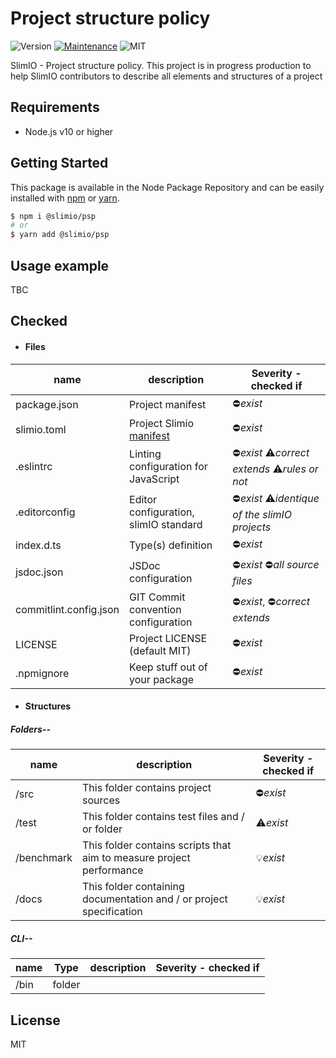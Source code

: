 # Project structure policy
![Version](https://img.shields.io/badge/version-0.1.0-blue.svg)
[![Maintenance](https://img.shields.io/badge/Maintained%3F-yes-green.svg)](https://github.com/SlimIO/is/commit-activity)
![MIT](https://img.shields.io/github/license/mashape/apistatus.svg)

SlimIO - Project structure policy. This project is in progress production to help SlimIO contributors to describe all elements and structures of a project

## Requirements
- Node.js v10 or higher

## Getting Started

This package is available in the Node Package Repository and can be easily installed with [npm](https://docs.npmjs.com/getting-started/what-is-npm) or [yarn](https://yarnpkg.com).

```bash
$ npm i @slimio/psp
# or
$ yarn add @slimio/psp
```

## Usage example
TBC

## Checked

* #### Files

name | description | Severity - checked if
---- | ---- | ----
package.json | Project manifest | :no_entry:*exist*
slimio.toml | Project Slimio [manifest](https://github.com/SlimIO/Manifest) | :no_entry:*exist*
.eslintrc | Linting configuration for JavaScript | :no_entry:*exist* :warning:*correct extends* :warning:*rules or not*
.editorconfig | Editor configuration, slimIO standard | :no_entry:*exist* :warning:*identique of the slimIO projects*
index.d.ts | Type(s) definition | :no_entry:*exist*
jsdoc.json | JSDoc configuration | :no_entry:*exist* :no_entry:*all source files*
commitlint.config.json | GIT Commit convention configuration | :no_entry:*exist*, :no_entry:*correct extends*
LICENSE | Project LICENSE (default MIT) | :no_entry:*exist*
.npmignore | Keep stuff out of your package | :no_entry:*exist*

* #### Structures

##### _Folders--_

name | description | Severity - checked if
---- | ---- | ----
/src | This folder contains project sources | :no_entry:*exist*
/test | This folder contains test files and / or folder | :warning:*exist*
/benchmark | This folder contains scripts that aim to measure project performance | :bulb:*exist*
/docs | This folder containing documentation and / or project specification | :bulb:*exist*

##### _CLI--_

name | Type | description | Severity - checked if
---- | :----: | ---- | ----
/bin | folder |

## License
MIT
